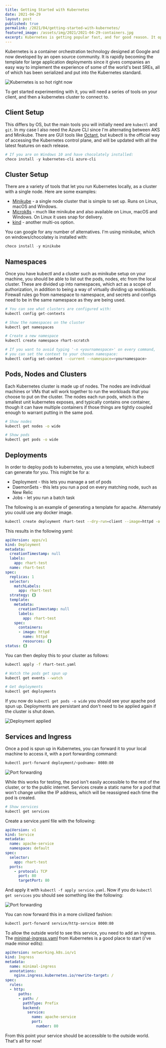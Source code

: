 ```yaml
---
title: Getting Started with Kubernetes
date: 2021-04-29
layout: post
published: true
permalink: /2021/04/getting-started-with-kubernetes/
featured_image: /assets/img/2021/2021-04-29-containers.jpg
excerpt: Kubernetes is getting popular fast, and for good reason. It optimizes the delivery of container workloads, allows for automatic failover, kills misbehaving pods. Here are some of the tools to get started.
---
```


Kubernetes is a container orchestration technology designed at Google and now developed by an open source community. It is rapidly becoming the template for large application deployments since it gives companies an easy way to implement the experience of some of the world's best SREs, all of which has been serialized and put into the Kubernetes standard.

![Kubernetes is so hot right now]({{site.baseurl}}/assets/img/2021/2021-04-29-kubernetes-so-hot-right-now.jpg)

To get started experimenting with it, you will need a series of tools on your client, and then a kubernetes cluster to connect to.

## Client Setup
This differs by OS, but the main tools you will initially need are `kubectl` and `git`. In my case I also need the Azure CLI since I'm alternating between AKS and Minikube. There are GUI tools like [Octant](https://github.com/vmware-tanzu/octant), but kubectl is the official way of accessing the Kubernetes control plane, and will be updated with all the latest features on each release.

```powershell
# If you are on Windows 10 and have chocolately installed:
choco install -y kubernetes-cli azure-cli
```

## Cluster Setup
There are a variety of tools that let you run Kubernetes locally, as a cluster with a single node. Here are some examples:

* [Minikube](https://minikube.sigs.k8s.io/docs/start/) - a single node cluster that is simple to set up. Runs on Linux, macOS and Windows.
* [Microk8s](https://microk8s.io/docs) - much like minikube and also available on Linux, macOS and Windows. On Linux it uses snap for delivery.
* [kind](https://kind.sigs.k8s.io/docs/user/quick-start/) - another multi-os option.

You can google for any number of alternatives. I'm using minikube, which on windows/chocolatey is installed with:
```powershell
choco install -y minikube
```

## Namespaces
Once you have kubectl and a cluster such as minikube setup on your machine, you should be able to list out the pods, nodes, etc from the local cluster. These are divided up into namespaces, which act as a scope of authorization, in addition to being a way of virtually dividing up workloads. Firewall rules go from namespace to namespace, and secrets and configs need to be in the same namespace as they are being used.

```bash
# You can see what clusters are configured with:
kubectl config get-contexts

# Show the namespaces on the cluster
kubectl get namespaces

# Create a new namespace
kubectl create namespace rhart-scratch

# If you want to avoid typing '-n <yournamespace>' on every command,
# you can set the context to your chosen namespace:
kubectl config set-context --current --namespace=<yournamespace>
```

## Pods, Nodes and Clusters
Each Kubernetes cluster is made up of nodes. The nodes are individual machines or VMs that will work together to run the workloads that you choose to put on the cluster. The nodes each run pods, which is the smallest unit kubernetes exposes, and typically contains one container, though it can have multiple containers if those things are tightly coupled enough to warrant putting in the same pod.

```bash
# Show nodes
kubectl get nodes -o wide

# Show pods
kubectl get pods -o wide
```

## Deployments
In order to deploy pods to kubernetes, you use a template, which kubectl can generate for you. This might be for a:

* Deployment - this lets you manage a set of pods
* DaemonSets - this lets you run a pod on every matching node, such as New Relic
* Jobs - let you run a batch task

The following is an example of generating a template for apache. Alternately you could use any docker image.

```bash
kubectl create deployment rhart-test --dry-run=client --image=httpd -o yaml
```

This results in the following yaml:

```yaml
apiVersion: apps/v1
kind: Deployment
metadata:
  creationTimestamp: null
  labels:
    app: rhart-test
  name: rhart-test
spec:
  replicas: 1
  selector:
    matchLabels:
      app: rhart-test
  strategy: {}
  template:
    metadata:
      creationTimestamp: null
      labels:
        app: rhart-test
    spec:
      containers:
      - image: httpd
        name: httpd
        resources: {}
status: {}
```

You can then deploy this to your cluster as follows:

```bash
kubectl apply -f rhart-test.yaml

# Watch the pods get spun up
kubectl get events --watch

# Get deployments
kubectl get deployments
```

If you now do `kubectl get pods -o wide` you should see your apache pod spun up. Deployments are persistant and don't need to be applied again if the cluster is shut down.

![Deployment applied]({{site.baseurl}}/assets/img/2021/2021-04-30-deployment-applied.jpg)


## Services and Ingress
Once a pod is spun up in Kubernetes, you can forward it to your local machine to access it, with a port forwarding command:

```bash
kubectl port-forward deployment/<podname> 8080:80
```
![Port forwarding]({{site.baseurl}}/assets/img/2021/2021-04-30-port-forwarding.jpg)

While this works for testing, the pod isn't easily accessible to the rest of the cluster, or to the public internet. Services create a static name for a pod that won't change unlike the IP address, which will be reassigned each time the pod is created.

```bash
# Show services
kubectl get services
```

Create a service.yaml file with the following:

```yaml
apiVersion: v1
kind: Service
metadata:
  name: apache-service
  namespace: default
spec:
  selector:
    app: rhart-test
  ports:
    - protocol: TCP
      port: 80
      targetPort: 80
```

And apply it with `kubectl -f apply service.yaml`. Now if you do `kubectl get services` you should see something like the following:

![Port forwarding]({{site.baseurl}}/assets/img/2021/2021-04-30-service-created.jpg)

You can now forward this in a more civilized fashion:

```bash
kubectl port-forward service/http-service 8000:80
```

To allow the outside world to see this service, you need to add an ingress. The [minimal-ingress.yaml](https://raw.githubusercontent.com/kubernetes/website/master/content/en/examples/service/networking/minimal-ingress.yaml) from Kubernetes is a good place to start (i've made minor edits):

```yaml
apiVersion: networking.k8s.io/v1
kind: Ingress
metadata:
  name: minimal-ingress
  annotations:
    nginx.ingress.kubernetes.io/rewrite-target: /
spec:
  rules:
  - http:
      paths:
      - path: /
        pathType: Prefix
        backend:
          service:
            name: apache-service
            port:
              number: 80
```

From this point your service should be accessible to the outside world. That's all for now!
